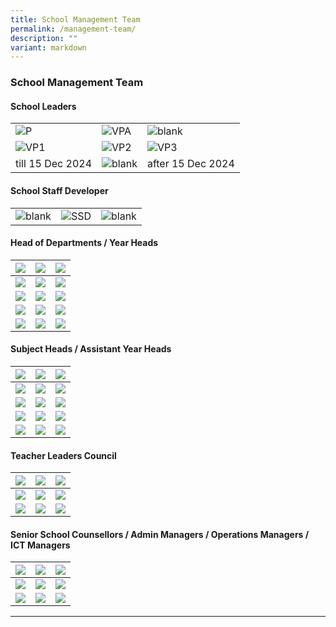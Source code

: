 ```yaml
---
title: School Management Team
permalink: /management-team/
description: ""
variant: markdown
---
```

### School Management Team

#### School Leaders

<table>
    <tbody><tr>
        <td><img alt="P" src="/images/School%20Management%20Team/Chen%20Fook%20Pang.jpg"></td>
        <td><img alt="VPA" src="/images/School%20Management%20Team/Meyyappan%20Nadarajan%20Thevar.jpg"></td>
			  <td><img alt="blank" src="/images/School%20Management%20Team/KP_blank.jpg"></td>
    </tr>
	<tr>
        <td><img alt="VP1" src="/images/School%20Management%20Team/chen_xuanting_edmund.JPG"></td>
			  <td><img alt="VP2" src="/images/School%20Management%20Team/lim_kah_leong_marc.jpg"></td>
        <td><img alt="VP3" src="/images/School%20Management%20Team/wong_lim_puay_kheng.jpg"></td>
    </tr>
	<tr>
        <td>till 15 Dec 2024</td>
			  <td><img alt="blank" src="/images/School%20Management%20Team/KP_blank.jpg"></td>
		<td>after 15 Dec 2024</td>
    </tr>
</tbody></table>

#### School Staff Developer

<table>
    <tbody><tr>
        <td><img alt="blank" src="/images/School%20Management%20Team/KP_blank.jpg"></td>
        <td><img alt="SSD" src="/images/School%20Management%20Team/christopher_tan_swan_kiat.jpg"></td>
        <td><img alt="blank" src="/images/School%20Management%20Team/KP_blank.jpg"></td>
    </tr>
</tbody></table>

#### Head of Departments /&nbsp;Year Heads

|![](/images/School%20Management%20Team/Liam%20Hsiao%20Wen.jpg)|![](/images/School%20Management%20Team/Vincent%20Wong.jpg)|![](/images/School%20Management%20Team/teo_wei_ping_sabrina.jpg)|
| -------- | -------- | -------- |
|![](/images/School%20Management%20Team/Koh%20Poh%20Ling.jpg)|![](/images/School%20Management%20Team/tay_hwee_kwang_alvin.jpg)|![](/images/School%20Management%20Team/adrial_tan_chong_jin.jpg)|
|![](/images/School%20Management%20Team/Michelle%20Ong.jpg)|![](/images/School%20Management%20Team/KP_blank.jpg)|![](/images/School%20Management%20Team/KP_blank.jpg)|
|![](/images/School%20Management%20Team/Lum%20Cindy.jpg)|![](/images/School%20Management%20Team/Goh%20Sze%20Wei.jpg)|![](/images/School%20Management%20Team/Mr%20Tay%20Ming%20Yang.png)|
|![](/images/School%20Management%20Team/Koh%20Sien%20Kok%20Dennis.jpg)|![](/images/School%20Management%20Team/Ng%20He%20Li.jpg)|![](/images/School%20Management%20Team/KP_blank.jpg)|

#### Subject Heads / Assistant Year Heads

|![](/images/School%20Management%20Team/Guo%20Kaiqi%20Jenny.jpg)|![](/images/School%20Management%20Team/Fu%20Shin%20Hui.jpg)|![](/images/School%20Management%20Team/teo_lay_peng_lynn.jpg)|
| -------- | -------- | -------- |
|![](/images/School%20Management%20Team/lim_tong_yang.jpg)|![](/images/School%20Management%20Team/chew_li_ting.jpg)|![](/images/School%20Management%20Team/Kwek%20Cher%20Wei%20Dennis.jpg)|
|![](/images/School%20Management%20Team/ezyanti_siregar_lukman.jpg)|![](/images/School%20Management%20Team/Teo%20Zhi%20Hui%20Geraldine.jpg)|![](/images/School%20Management%20Team/ang_chian_huey.jpg)|
|![](/images/School%20Management%20Team/kamal_jupri.jpg)|![](/images/School%20Management%20Team/tan_kai_ling_sharon.jpg)|![](/images/School%20Management%20Team/tan_xiaolin.jpg)|
|![](/images/School%20Management%20Team/liao_yongzhi.jpg)|![](/images/School%20Management%20Team/KP_blank.jpg)|![](/images/School%20Management%20Team/KP_blank.jpg)|


#### Teacher Leaders Council

|![](/images/School%20Management%20Team/you%20chang%20ying.jpg)|![](/images/School%20Management%20Team/hasrita_hosnin.jpg)|![](/images/School%20Management%20Team/danapal%20kumar.jpg)|
| -------- | -------- | -------- |
|![](/images/School%20Management%20Team/yogeswari%20selvaraja.jpg)|![](/images/School%20Management%20Team/tay%20weng%20heng%20adrian.jpg)|![](/images/School%20Management%20Team/tengku%20norita.jpg)|
|![](/images/School%20Management%20Team/kok%20chuan%20tin.jpg)|![](/images/School%20Management%20Team/KP_blank.jpg)|![](/images/School%20Management%20Team/KP_blank.jpg)|


#### Senior School Counsellors / Admin Managers / Operations Managers / ICT Managers

|![](/images/School%20Management%20Team/jade%20chee%20gek%20chin.jpg)|![](/images/School%20Management%20Team/thahira_tasneem_hajamaideen.jpg)|![](/images/School%20Management%20Team/susan%20lim%20gim%20peng.jpg)|
| -------- | -------- | -------- |
|![](/images/School%20Management%20Team/mahadevan%20jaya.jpg)|![](/images/School%20Management%20Team/ho%20pak%20heng%20ray.jpg)|![](/images/School%20Management%20Team/lim%20lye%20hock.jpg)|
|![](/images/School%20Management%20Team/sng%20kok%20lam.jpg)|![](/images/School%20Management%20Team/muhammad%20imran%20samat.jpg)|![](/images/School%20Management%20Team/KP_blank.jpg)|

<hr>